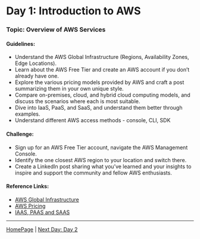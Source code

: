 # **Day 1: Introduction to AWS**

### Topic: Overview of AWS Services

#### Guidelines:
- Understand the AWS Global Infrastructure (Regions, Availability Zones, Edge Locations).
- Learn about the AWS Free Tier and create an AWS account if you don’t already have one.
- Explore the various pricing models provided by AWS and craft a post summarizing them in your own unique style.
- Compare on-premises, cloud, and hybrid cloud computing models, and discuss the scenarios where each is most suitable.
- Dive into IaaS, PaaS, and SaaS, and understand them better through examples.
- Understand different AWS access methods - console, CLI, SDK

#### Challenge:
- Sign up for an AWS Free Tier account, navigate the AWS Management Console.
- Identify the one closest AWS region to your location and switch there.
- Create a LinkedIn post sharing what you’ve learned and your insights to inspire and support the community and fellow AWS enthusiasts.

#### Reference Links:
- [AWS Global Infrastructure](https://aws.amazon.com/about-aws/global-infrastructure)
- [AWS Pricing](https://aws.amazon.com/pricing)
- [IAAS, PAAS and SAAS](https://aws.amazon.com/types-of-cloud-computing)

---

[HomePage](../README.md) | [Next Day: Day 2](../Day02/README.md)
